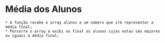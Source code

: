 # Média dos Alunos

    * A função recebe o array alunos e um número que irá representar a média final;
    * Percorre o array e exibi no final os alunos cujas notas são maiores ou iguais à média final;
    
